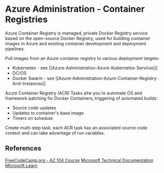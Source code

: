 
# Azure Administration - Container Registries

Azure Container Registry is managed, private Docker Registry service based on the open-source Docker Registry, used for building container images in Azure and existing container development and deployment pipelines.

Pull images from an Azure container registry to various deployment targets:
- Kubernetes - see [[Azure-Administration-Azure-Kubernetes-Services]]
- DC/OS
- Docker Swarm - see [[Azure-Administration-Azure-Container-Registry-And-Instances]]

Azure Container Registry (ACR) Tasks allw you to automate OS and framework patching for Docker Containers; triggering of automated builds:
- Source code updates
- Updates to container's base image
- Timers on schedule

Create multi-step task, each ACR task has an associated source code context and can take advantage of run variables.

## References

[FreeCodeCamp.org - AZ 104 Course](https://www.youtube.com/watch?v=10PbGbTUSAg&t=3458s)
[Microsoft Technical Documentation](https://learn.microsoft.com/en-us/docs/)
[Microsoft Learn](https://learn.microsoft.com/en-us/)